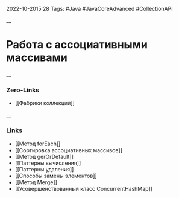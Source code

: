 2022-10-2015:28
Tags: #Java #JavaCoreAdvanced #CollectionAPI 

__
# Работа с ассоциативными массивами

__
### Zero-Links
- [[Фабрики коллекций]]

__
### Links
- [[Метод forEach]] 
- [[Сортировка ассоциативных массивов]]
- [[Метод gerOrDefault]]
- [[Паттерны вычисления]]
- [[Паттерны удаления]]
- [[Способы замены элементов]]
- [[Метод Merge]]
- [[Усовершенствованный класс ConcurrentHashMap]]